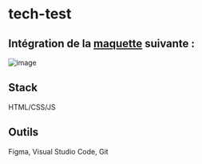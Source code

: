 # tech-test

## Intégration de la [maquette](https://marie-gwenaellefahem.github.io/tech-test/) suivante : 

![image](https://github.com/Marie-GwenaelleFahem/tech-test/assets/76477373/5be4345d-852a-4cb4-8621-e1751ffa0373)

## Stack

HTML/CSS/JS

## Outils

Figma, Visual Studio Code, Git
